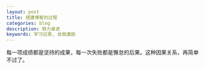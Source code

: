 ```yaml
---
layout: post
title: 搭建博客的过程
categories: blog
description: 努力奋进
keywords: 学习记录, 自我激励
---
```

每一项成绩都是坚持的成果，每一次失败都是懈怠的后果。这种因果关系，再简单不过了。
